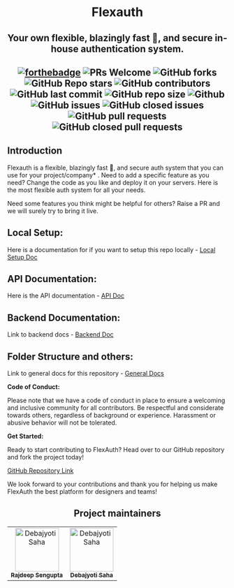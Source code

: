 <h1 align='center'>Flexauth</h1>
<h2 align='center'> <b>Your own flexible, blazingly fast 🦀, and secure in-house authentication system.</b><h2>
<div align="center">
 <p>
   
[![forthebadge](https://forthebadge.com/images/badges/built-with-love.svg)](https://forthebadge.com)
![PRs Welcome](https://img.shields.io/badge/PRs-welcome-brightgreen.svg?style=for-the-badge)
![GitHub forks](https://img.shields.io/github/forks/Rajdip019/flexauth?style=for-the-badge)
![GitHub Repo stars](https://img.shields.io/github/stars/Rajdip019/flexauth?style=for-the-badge)
![GitHub contributors](https://img.shields.io/github/contributors/Rajdip019/flexauth?style=for-the-badge)
![GitHub last commit](https://img.shields.io/github/last-commit/Rajdip019/flexauth?style=for-the-badge)
![GitHub repo size](https://img.shields.io/github/repo-size/Rajdip019/flexauth?style=for-the-badge)
![Github](https://img.shields.io/github/license/Rajdip019/flexauth?style=for-the-badge)
![GitHub issues](https://img.shields.io/github/issues/Rajdip019/flexauth?style=for-the-badge)
![GitHub closed issues](https://img.shields.io/github/issues-closed-raw/Rajdip019/flexauth?style=for-the-badge)
![GitHub pull requests](https://img.shields.io/github/issues-pr/Rajdip019/flexauth?style=for-the-badge)
![GitHub closed pull requests](https://img.shields.io/github/issues-pr-closed/Rajdip019/flexauth?style=for-the-badge)
  
 </p>
 </div>

 ## Introduction
 Flexauth is a flexible, blazingly fast 🦀, and secure auth system that you can use for your project/company* . Need to add a specific feature as you need? Change the code as you like and deploy it on your servers. Here is the most flexible auth system for all your needs. 

Need some features you think might be helpful for others? Raise a PR and we will surely try to bring it live. 

## Local Setup:
Here is a documentation for if you want to setup this repo locally - [Local Setup Doc](https://github.com/Rajdip019/flexauth/tree/main/docs/local-setup/readme.md)

## API Documentation:
Here is the API documentation - [API Doc](https://github.com/Rajdip019/flexauth/tree/main/docs/api/readme.md)

## Backend Documentation:
Link to backend docs - [Backend Doc](https://github.com/Rajdip019/flexauth/tree/main/docs/backend)

## Folder Structure and others:
Link to general docs for this repository - [General Docs](https://github.com/Rajdip019/flexauth/tree/main/docs/folder-structure/readme.md)

**Code of Conduct:**

Please note that we have a code of conduct in place to ensure a welcoming and inclusive community for all contributors. Be respectful and considerate towards others, regardless of background or experience. Harassment or abusive behavior will not be tolerated.

**Get Started:**

Ready to start contributing to FlexAuth? Head over to our GitHub repository and fork the project today!


[GitHub Repository Link](https://github.com/Rajdip019/flexAuth)

We look forward to your contributions and thank you for helping us make FlexAuth the best platform for designers and teams!


<h2 align='center'> Project maintainers </h2>
<table align='center'>
<tr>
    <td align="center">
        <a href="https://github.com/Rajdip019">
            <img src="https://avatars.githubusercontent.com/u/91758830?v=4" width="100;" alt="Debajyoti Saha"/>
            <br />
            <sub><b>Rajdeep Sengupta</b></sub>
        </a>
    </td>
    <td align="center">
        <a href="https://github.com/Debajyoti14">
            <img src="https://avatars.githubusercontent.com/u/91759192?v=4" width="100;" alt="Debajyoti Saha"/>
            <br />
            <sub><b>Debajyoti Saha</b></sub>
        </a>
    </td>
  </tr>
</table>



